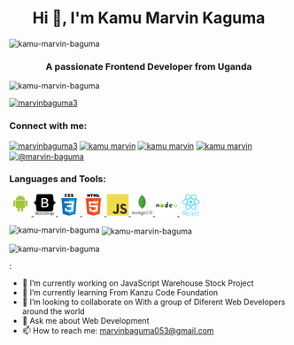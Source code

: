 <h1 align="center">Hi 👋, I'm Kamu Marvin Kaguma</h1>
<img align="center" src="(https://lh3.googleusercontent.com/pw/AJFCJaW6GWrSjoeSFWX1O9qN9q5k64SYNiQFKGmasirTnRJKEwb_MDxGKuakOeGxqm8XgHA3kC9GExd3zGQOLcbDAmNr64lzPWqKpc2_ss4TY7chCXcCJ_ugrMprfGc3dtFpvtsoqZIggLVn6z1tkdLRGUujH9o35AM3aHybZklvP5792kDcV5B-AS6m_FhryCBDP-8aItu93Gu8O4z8-dCyC7bvKEceEsKjE1OUivYqRqT9Ofhz4_LpdwIM5e3Z8vC0FV1J4uAoYJkyS4JcLshDkDIkWY-7QcbNVb_7eawXBsVnSth0aOU0Saw9B9ov0m96lke8_p1BsteXea3HKoUhp4EXRQHpR7ErYrAnoIHbxlYUL0NZYol7hs9TDf--IWxsYZw4h0wag0eoT2VtaSIRNVvApeFM99_abahZlcBvyO7H_aOXtrdqAyykDpn4p1mc0CelGl49-ZXAfKx9S8PVU5aR1qp0QV6B5-_4iVbJ0PGUvs9q4muvlbAVK66OMwOlHrRpdvT_9TLfPaGl7nuOGH0G4jq6noiYy7qgVRJYVeMu64Ov5bampz6Sg6wMRFrJBJacv-buuH1pWG_sZ8lgM8NksFFdQ0pajyZFGbUuYqh65eMtL0fdoRsPTqENs0hxRUS8aQlEw7wzHv_O1JdmxH2uM46Y8U_Aqe1wa6z5cSsO-qkzQiS8kxjNfoxQjZSzhZ13aSTmPvgG2bFqSj0u7XXoRqJlxoq7xjW7Yl-dY1UKVbuArSe1v8oVJVRXKG2bjtqpqgbF0Nflifi9wNa-rvTIISkftQnZtSpf872Rub5b_GaVqDKyvolromXnAGLPHJNw4TAbnj_vkq4cjNmWb-UJv09ztJO_LvV9-Jz9Wc_sik3uMRFlFmq6SNKTC50PZ_VUEYWjifpeJoneucrKC1nBTA=w285-h618-s-no?authuser=0)" alt="kamu-marvin-baguma" />
<h3 align="center">A passionate Frontend <span color='orangered'>Developer</span>  from Uganda</h3>


<p align="left"> <img src="https://komarev.com/ghpvc/?username=kamu-marvin-baguma&label=Profile%20views&color=0e75b6&style=flat" alt="kamu-marvin-baguma" /> </p>

<p align="left"> <a href="https://twitter.com/marvinbaguma3" target="blank"><img src="https://img.shields.io/twitter/follow/marvinbaguma3?logo=twitter&style=for-the-badge" alt="marvinbaguma3" /></a> </p>


<h3 align="left">Connect with me:</h3>
<p align="left">
<a href="https://twitter.com/marvinbaguma3" target="blank"><img align="center" src="https://raw.githubusercontent.com/rahuldkjain/github-profile-readme-generator/master/src/images/icons/Social/twitter.svg" alt="marvinbaguma3" height="30" width="40" /></a>
<a href="https://linkedin.com/in/kamu marvin" target="blank"><img align="center" src="https://raw.githubusercontent.com/rahuldkjain/github-profile-readme-generator/master/src/images/icons/Social/linked-in-alt.svg" alt="kamu marvin" height="30" width="40" /></a>
<a href="https://fb.com/kamu marvin" target="blank"><img align="center" src="https://raw.githubusercontent.com/rahuldkjain/github-profile-readme-generator/master/src/images/icons/Social/facebook.svg" alt="kamu marvin" height="30" width="40" /></a>
<a href="https://instagram.com/kamu marvin" target="blank"><img align="center" src="https://raw.githubusercontent.com/rahuldkjain/github-profile-readme-generator/master/src/images/icons/Social/instagram.svg" alt="kamu marvin" height="30" width="40" /></a>
<a href="https://medium.com/@marvin-baguma" target="blank"><img align="center" src="https://raw.githubusercontent.com/rahuldkjain/github-profile-readme-generator/master/src/images/icons/Social/medium.svg" alt="@marvin-baguma" height="30" width="40" /></a>
</p>

<h3 align="left">Languages and Tools:</h3>
<p align="left"> <a href="https://developer.android.com" target="_blank" rel="noreferrer"> <img src="https://raw.githubusercontent.com/devicons/devicon/master/icons/android/android-original-wordmark.svg" alt="android" width="40" height="40"/> </a> <a href="https://getbootstrap.com" target="_blank" rel="noreferrer"> <img src="https://raw.githubusercontent.com/devicons/devicon/master/icons/bootstrap/bootstrap-plain-wordmark.svg" alt="bootstrap" width="40" height="40"/> </a> <a href="https://www.w3schools.com/css/" target="_blank" rel="noreferrer"> <img src="https://raw.githubusercontent.com/devicons/devicon/master/icons/css3/css3-original-wordmark.svg" alt="css3" width="40" height="40"/> </a> <a href="https://www.w3.org/html/" target="_blank" rel="noreferrer"> <img src="https://raw.githubusercontent.com/devicons/devicon/master/icons/html5/html5-original-wordmark.svg" alt="html5" width="40" height="40"/> </a> <a href="https://developer.mozilla.org/en-US/docs/Web/JavaScript" target="_blank" rel="noreferrer"> <img src="https://raw.githubusercontent.com/devicons/devicon/master/icons/javascript/javascript-original.svg" alt="javascript" width="40" height="40"/> </a> <a href="https://www.mongodb.com/" target="_blank" rel="noreferrer"> <img src="https://raw.githubusercontent.com/devicons/devicon/master/icons/mongodb/mongodb-original-wordmark.svg" alt="mongodb" width="40" height="40"/> </a> <a href="https://nodejs.org" target="_blank" rel="noreferrer"> <img src="https://raw.githubusercontent.com/devicons/devicon/master/icons/nodejs/nodejs-original-wordmark.svg" alt="nodejs" width="40" height="40"/> </a> <a href="https://reactjs.org/" target="_blank" rel="noreferrer"> <img src="https://raw.githubusercontent.com/devicons/devicon/master/icons/react/react-original-wordmark.svg" alt="react" width="40" height="40"/> </a> </p>

<p><img align="left" src="https://github-readme-stats.vercel.app/api/top-langs?username=kamu-marvin-baguma&show_icons=true&locale=en&layout=compact" alt="kamu-marvin-baguma" /></p>

<p>&nbsp;<img align="center" src="https://github-readme-stats.vercel.app/api?username=kamu-marvin-baguma&show_icons=true&locale=en" alt="kamu-marvin-baguma" /></p>

<p><img align="center" src="https://github-readme-streak-stats.herokuapp.com/?user=kamu-marvin-baguma&" alt="kamu-marvin-baguma" /></p>


:

- 🔭 I’m currently working on JavaScript Warehouse Stock Project
- 🌱 I’m currently learning From  Kanzu Code Foundation
- 👯 I’m looking to collaborate on With a group of Diferent Web Developers around the world
- 💬 Ask me about Web Development
- 📫 How to reach me: marvinbaguma053@gmail.com

